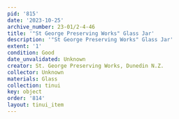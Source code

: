```yaml
---
pid: '815'
date: '2023-10-25'
archive_number: 23-01/2-4-46
title: '"St George Preserving Works" Glass Jar'
description: '"St George Preserving Works" Glass Jar'
extent: '1'
condition: Good
date_unvalidated: Unknown
creator: St. George Preserving Works, Dunedin N.Z.
collector: Unknown
materials: Glass
collection: tinui
key: object
order: '814'
layout: tinui_item
---
```

